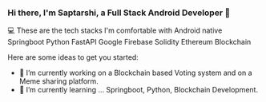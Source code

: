 ### Hi there, I'm Saptarshi, a Full Stack Android Developer 👋


💻 These are the tech stacks I'm comfortable with
    Android native
    Springboot
    Python
    FastAPI
    Google Firebase
    Solidity
    Ethereum Blockchain
    

Here are some ideas to get you started:

- 🔭 I’m currently working on a Blockchain based Voting system and on a Meme sharing platform.
- 🌱 I’m currently learning ... Springboot, Python, Blockchain Development.
